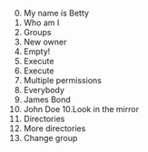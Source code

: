 0. My name is Betty
1. Who am I
2. Groups
3. New owner
4. Empty!
5. Execute
5. Execute
6. Multiple permissions
7. Everybody
8. James Bond
9. John Doe
10.Look in the mirror
11. Directories
12. More directories
13. Change group
